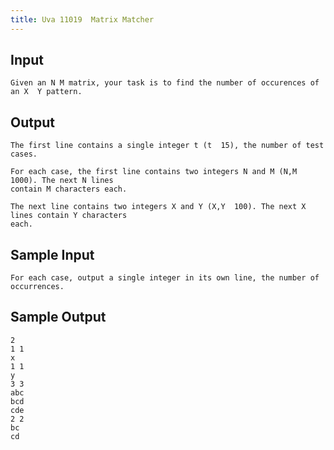 ```yaml
---
title: Uva 11019  Matrix Matcher
---
```



## Input

```text
Given an N M matrix, your task is to find the number of occurences of an X  Y pattern.
```

## Output

```text
The first line contains a single integer t (t  15), the number of test cases.

For each case, the first line contains two integers N and M (N,M  1000). The next N lines
contain M characters each.

The next line contains two integers X and Y (X,Y  100). The next X lines contain Y characters
each.

```

## Sample Input

```text
For each case, output a single integer in its own line, the number of occurrences.

```

## Sample Output

```text
2
1 1
x
1 1
y
3 3
abc
bcd
cde
2 2
bc
cd

```
